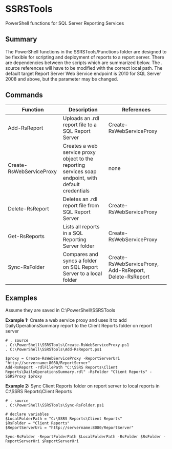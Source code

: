 # SSRSTools
PowerShell functions for SQL Server Reporting Services

## Summary
The PowerShell functions in the SSRSTools/Functions folder are designed to be flexible for scripting and deployment of reports to a report server. There are dependencies between the scripts which are summarized below. The . source references will have to be modified with the correct local path. The default target Report Server Web Service endpoint is 2010 for SQL Server 2008 and above, but the parameter may be changed.

## Commands

| Function      | Description   | References    |
| ------------- | ------------- | ------------- |
| Add-RsReport  | Uploads an .rdl report file to a SQL Report Server | Create-RsWebServiceProxy |
| Create-RsWebServiceProxy | Creates a web service proxy object to the reporting services soap endpoint, with default credentials | none |
| Delete-RsReport | Deletes an .rdl report file from SQL Report Server | Create-RsWebServiceProxy |
| Get-RsReports | Lists all reports in a SQL Reporting Server folder | Create-RsWebServiceProxy |
| Sync-RsFolder | Compares and syncs a folder on SQL Report Server to a local folder | Create-RsWebServiceProxy, Add-RsReport, Delete-RsReport |

## Examples
Assume they are saved in C:\PowerShell\SSRSTools

**Example 1:** Create a web service proxy and uses it to add DailyOperationsSummary report to the Client Reports folder on report server
```
# . source
. C:\PowerShell\SSRSTools\Create-RsWebServiceProxy.ps1
. C:\PowerShell\SSRSTools\Add-RsReport.ps1

$proxy = Create-RsWebServiceProxy -ReportServerUri "http://servername:8080/ReportServer"
Add-RsReport -rdlFilePath "C:\SSRS Reports\Client Reports\DailyOperationsSummary.rdl" -RsFolder "Client Reports" -SSRSProxy $proxy

```

**Example 2:** Sync Client Reports folder on report server to local reports in C:\SSRS Reports\Client Reports
```
# . source
. C:\PowerShell\SSRSTools\Sync-RsFolder.ps1

# declare variables
$LocalFolderPath = "C:\SSRS Reports\Client Reports"
$RsFolder = "Client Reports"
$ReportServerUri = "http://servername:8080/ReportServer"

Sync-RsFolder -ReportFolderPath $LocalFolderPath -RsFolder $RsFolder -ReportServerUri $ReportServerUri
```

